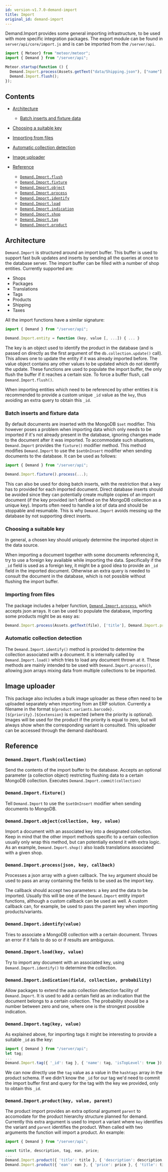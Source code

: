 ```yaml
---
id: version-v1.7.0-demand-import
title: Import
original_id: demand-import
---
```

    
Demand.Import provides some general importing infrastructure, to be used with more specific integration packages. The export module can be found in `server/api/core/import.js` and is can be imported from the `/server/api`.

```js
import { Meteor} from "meteor/meteor";
import { Demand } from "/server/api";

Meteor.startup(function () {
  Demand.Import.process(Assets.getText("data/Shipping.json"), ["name"], Demand.Import.shipping);
  Demand.Import.flush();
});
```

## Contents

- [Architecture](#architecture)

  - [Batch inserts and fixture data](#batch-inserts-and-fixture-data)

- [Choosing a suitable key](#choosing-a-suitable-key)

- [Importing from files](#importing-from-files)

- [Automatic collection detection](#automatic-collection-detection)

- [Image uploader](#image-uploader)

- [Reference](#reference)
  - [`Demand.Import.flush`](#flush)
  - [`Demand.Import.fixture`](#fixture)
  - [`Demand.Import.object`](#object)
  - [`Demand.Import.process`](#process)
  - [`Demand.Import.identify`](#identify)
  - [`Demand.Import.load`](#load)
  - [`Demand.Import.indication`](#indication)
  - [`Demand.Import.shop`](#shop)
  - [`Demand.Import.tag`](#tag)
  - [`Demand.Import.product`](#product)

## Architecture

`Demand.Import` is structured around an import buffer. This buffer is used to support fast bulk updates and inserts by sending all the queries at once to the database server. The import buffer can be filled with a number of shop entities. Currently supported are:

- Shops
- Packages
- Translations
- Tags
- Products
- Shipping
- Taxes

All the import functions have a similar signature:

```js
import { Demand } from "/server/api";

Demand.Import.entity = function (key, value [, ...]) { ... }
```

The key is an object used to identify the product in the database (and is passed on directly as the first argument of the `db.collection.update()` call). This allows one to update the entity if it was already imported before. The value object contains any other values to be updated which do not identify the update. These functions are used to populate the import buffer, the only flush the buffer if it reaches a certain size. To force a buffer flush, call `Demand.Import.flush()`.

When importing entities which need to be referenced by other entities it is recommended to provide a custom unique `_id` value as the `key`, thus avoiding an extra query to obtain this `_id`.

### Batch inserts and fixture data

By default documents are inserted with the MongoDB `$set` modifier. This however poses a problem when importing data which only needs to be imported if it's not already present in the database, ignoring changes made to the document after it was imported. To accommodate such situations, `Demand.Import` provides the `fixture()` modifier method. This method modifies `Demand.Import` to use the `$setOnInsert` modifier when sending documents to the database. It can be used as follows:

```js
import { Demand } from "/server/api";

Demand.Import.fixture().process(...);
```

This can also be used for doing batch inserts, with the restriction that a key has to provided for each imported document. Direct database inserts should be avoided since they can potentially create multiple copies of an import document (if the key provided isn't defined on the MongoDB collection as a unique key). Imports often need to handle a lot of data and should be stoppable and resumable. This is why `Demand.Import` avoids messing up the database by not supporting direct inserts.

### Choosing a suitable key

In general, a chosen key should uniquely determine the imported object in the data source.

When importing a document together with some documents referencing it, try to use a foreign key available while importing the data. Specifically if the `_id` field is used as a foreign key, it might be a good idea to provide an `_id` field in the imported document. Otherwise an extra query is needed to consult the document in the database, which is not possible without flushing the import buffer.

### Importing from files

The package includes a helper function, [`Demand.Import.process`](#process), which accepts json arrays. It can be used to populate the database, importing some products might be as easy as:

```js
Demand.Import.process(Assets.getText(file), ['title'], Demand.Import.product);
```

### Automatic collection detection

The `Demand.Import.identify()` method is provided to determine the collection associated with a document. It is internally called by `Demand.Import.load()` which tries to load any document thrown at it. These methods are mainly intended to be used with `Demand.Import.process()`, allowing json arrays mixing data from multiple collections to be imported.

## Image uploader

This package also includes a bulk image uploader as these often need to be uploaded separately when importing from an ERP solution. Currently a filename in the format `${product.variants.barcode}.[${priority}.]${extension}` is expected (where the priority is optional). Images will be used for the product if the priority is equal to zero, but will always show when the corresponding variant is consulted. This uploader can be accessed through the demand dashboard.

## Reference

### `Demand.Import.flush(collection)`

Send the contents of the import buffer to the database. Accepts an optional parameter (a collection object) restricting flushing data to a certain MongoDB collection.
Executes `Demand.Import.commit(collection)`

### `Demand.Import.fixture()`

Tell `Demand.Import` to use the `$setOnInsert` modifier when sending documents to MongoDB.

### `Demand.Import.object(collection, key, value)`

Import a document with an associated key into a designated collection. Keep in mind that the other import methods specific to a certain collection usually only wrap this method, but can potentially extend it with extra logic. As an example, `Demand.Import.shop()` also loads translations associated with a given shop.

### `Demand.Import.process(json, key, callback)`

Processes a json array with a given callback. The `key` argument should be used to pass an array containing the fields to be used as the import key.

The callback should accept two parameters: a key and the data to be imported. Usually this will be one of the `Demand.Import` entity import functions, although a custom callback can be used as well. A custom callback can, for example, be used to pass the parent key when importing products/variants.

### `Demand.Import.identify(value)`

Tries to associate a MongoDB collection with a certain document. Throws an error if it fails to do so or if results are ambiguous.

### `Demand.Import.load(key, value)`

Try to import any document with an associated key, using `Demand.Import.identify()` to determine the collection.

### `Demand.Import.indication(field, collection, probability)`

Allow packages to extend the auto collection detection facility of `Demand.Import`. It is used to add a certain field as an indication that the document belongs to a certain collection. The probability should be a number between zero and one, where one is the strongest possible indication.

### `Demand.Import.tag(key, value)`

As explained above, for importing tags it might be interesting to provide a suitable `_id` as the key:

```js
import { Demand } from "/server/api";
let tag;
...
Demand.Import.tag({ '_id': tag }, { 'name': tag, 'isTopLevel': true });
```

We can now directly use the `tag` value as a value in the `hashtags` array in the product schema. If we didn't know the `_id` for our tag we'd need to commit the import buffer first and query for the tag with the key we provided, only to obtain this `_id`.

### `Demand.Import.product(key, value, parent)`

The product import provides an extra optional argument `parent` to accomodate for the product hierarchy structure planned for demand. Currently this extra argument is used to import a variant where `key` identifies the variant and `parent` identifies the product. When called with two arguments the function will import a product. An example:

```js
import { Demand } from "/server/api";

const title, description, tag, ean, price;
...
Demand.Import.product({ 'title': title }, { 'description': description, 'hashtags': [tag] });
Demand.Import.product({ 'ean': ean }, { 'price': price }, { 'title': title });
```
